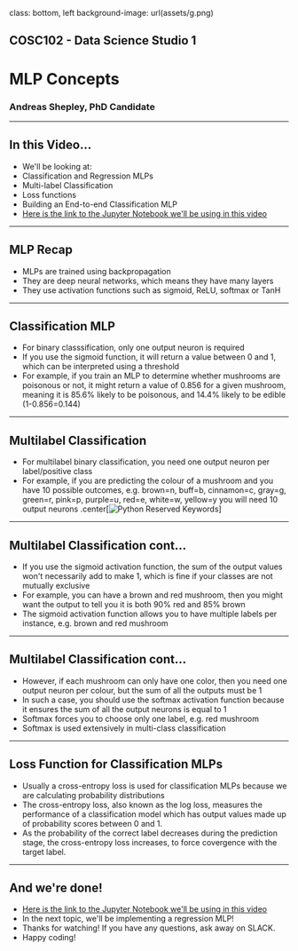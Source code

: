 
class: bottom, left
background-image: url(assets/g.png)

<h2 class="title_headings_sml">COSC102 - Data Science Studio 1</h2>

<h1 class="title_headings_sml"> MLP Concepts
</h1>

<h3 class="title_headings_sml"> Andreas Shepley, PhD Candidate </h3>

---

## In this Video...

* We'll be looking at:
* Classification and Regression MLPs
* Multi-label Classification
* Loss functions
* Building an End-to-end Classification MLP
* [Here is the link to the Jupyter Notebook we'll be using in this video](https://mybinder.org/v2/git/https%3A%2F%2Fgitlab.une.edu.au%2Fmwelch8%2Fcosc102/master?filepath=topic_41%2FMulti-Layered_Perceptron.ipynb)
---

## MLP Recap
* MLPs are trained using backpropagation
* They are deep neural networks, which means they have many layers
* They use activation functions such as sigmoid, ReLU, softmax or TanH 
---

## Classification MLP
* For binary classsification, only one output neuron is required
* If you use the sigmoid function, it will return a value between 0 and 1, which can be interpreted using a threshold
* For example, if you train an MLP to determine whether mushrooms are poisonous or not, it might return a value of 0.856 for a given mushroom, meaning it is 85.6% likely to be poisonous, and 14.4% likely to be edible (1-0.856=0.144)
---

## Multilabel Classification
* For multilabel binary classification, you need one output neuron per label/positive class
* For example, if you are predicting the colour of a mushroom and you have 10 possible outcomes, e.g. brown=n, buff=b, cinnamon=c, gray=g, green=r, pink=p, purple=u, red=e, white=w, yellow=y you will need 10 output neurons
.center[![Python Reserved Keywords](assets/topic_40/spore.PNG)]
---

## Multilabel Classification cont...
* If you use the sigmoid activation function, the sum of the output values won't necessarily add to make 1, which is fine if your classes are not mutually exclusive
* For example, you can have a brown and red mushroom, then you might want the output to tell you it is both 90% red and 85% brown
* The sigmoid activation function allows you to have multiple labels per instance, e.g. brown and red mushroom
---

## Multilabel Classification cont...
* However, if each mushroom can only have one color, then you need one output neuron per colour, but the sum of all the outputs must be 1
* In such a case, you should use the softmax activation function because it ensures the sum of all the output neurons is equal to 1
* Softmax forces you to choose only one label, e.g. red mushroom
* Softmax is used extensively in multi-class classification
---

## Loss Function for Classification MLPs
* Usually a cross-entropy loss is used for classification MLPs because we are calculating probability distributions
* The cross-entropy loss, also known as the log loss, measures the performance of a classification model which has output values made up of probability scores between 0 and 1.
* As the probability of the correct label decreases during the prediction stage, the cross-entropy loss increases, to force covergence with the target label.
---


## And we're done!
* [Here is the link to the Jupyter Notebook we'll be using in this video](https://mybinder.org/v2/git/https%3A%2F%2Fgitlab.une.edu.au%2Fmwelch8%2Fcosc102/master?filepath=topic_41%2FMulti-Layered_Perceptron.ipynb)
* In the next topic, we'll be implementing a regression MLP!
* Thanks for watching! If you have any questions, ask away on SLACK.
* Happy coding!




